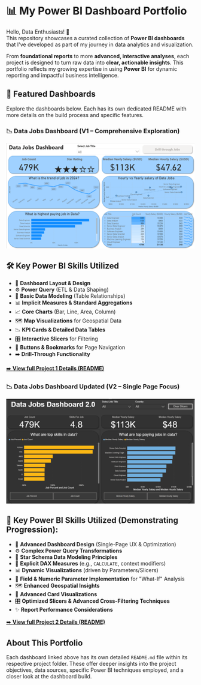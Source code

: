 # 📊 My Power BI Dashboard Portfolio

Hello, Data Enthusiasts! 👋  
This repository showcases a curated collection of **Power BI dashboards** that I've developed as part of my journey in data analytics and visualization.

From **foundational reports** to more **advanced, interactive analyses**, each project is designed to turn raw data into **clear, actionable insights**. This portfolio reflects my growing expertise in using **Power BI** for dynamic reporting and impactful business intelligence.

## 📌 Featured Dashboards

Explore the dashboards below. Each has its own dedicated README with more details on the build process and specific features.

### 📉 Data Jobs Dashboard (V1 – Comprehensive Exploration)

![Data Jobs DB GIF](/Images/Project_1_Page_1.png)

## 🛠️ Key Power BI Skills Utilized

- 🎨 **Dashboard Layout & Design**
- ⚙️ **Power Query** (ETL & Data Shaping)
- 🔗 **Basic Data Modeling** (Table Relationships)
- 📊 **Implicit Measures & Standard Aggregations**
- 📈 **Core Charts** (Bar, Line, Area, Column)
- 🗺️ **Map Visualizations** for Geospatial Data
- 📉 **KPI Cards & Detailed Data Tables**
- 🎛️ **Interactive Slicers** for Filtering
- 🔘 **Buttons & Bookmarks** for Page Navigation
- ➡️ **Drill-Through Functionality**

[➡️ **View full Project 1 Details (README)**](/Data_Dashboard_V1/README.md)


### 📉 Data Jobs Dashboard Updated (V2 – Single Page Focus)

![Data Jobs DB GIF](/Images/Project_2_Page_1.png)

## 🚀 Key Power BI Skills Utilized (Demonstrating Progression):

* 🎨 **Advanced Dashboard Design** (Single-Page UX &    Optimization)
* ⚙️ **Complex Power Query Transformations**
* 🧱 **Star Schema Data Modeling Principles**
* 🧮 **Explicit DAX Measures** (e.g., `CALCULATE`, context modifiers)
* 📊 **Dynamic Visualizations** (driven by Parameters/Slicers)
* 📏 **Field & Numeric Parameter Implementation** for "What-If" Analysis
* 🗺️ **Enhanced Geospatial Insights**
* 🔢 **Advanced Card Visualizations**
* 🎛️ **Optimized Slicers & Advanced Cross-Filtering Techniques**
* ✨ **Report Performance Considerations**

[➡️ **View full Project 2 Details (README)**](/Data_Dashboard_V2/README.md)

## About This Portfolio

Each dashboard linked above has its own detailed `README.md` file within its respective project folder. These offer deeper insights into the project objectives, data sources, specific Power BI techniques employed, and a closer look at the dashboard build.


